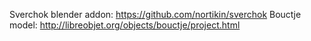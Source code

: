 Sverchok blender addon: https://github.com/nortikin/sverchok
Bouctje model: http://libreobjet.org/objects/bouctje/project.html
